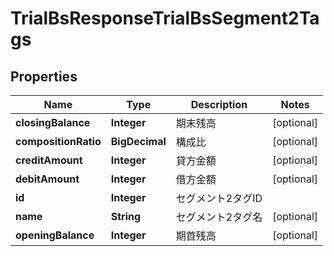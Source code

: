 

# TrialBsResponseTrialBsSegment2Tags


## Properties

Name | Type | Description | Notes
------------ | ------------- | ------------- | -------------
**closingBalance** | **Integer** | 期末残高 |  [optional]
**compositionRatio** | **BigDecimal** | 構成比 |  [optional]
**creditAmount** | **Integer** | 貸方金額 |  [optional]
**debitAmount** | **Integer** | 借方金額 |  [optional]
**id** | **Integer** | セグメント2タグID | 
**name** | **String** | セグメント2タグ名 |  [optional]
**openingBalance** | **Integer** | 期首残高 |  [optional]




